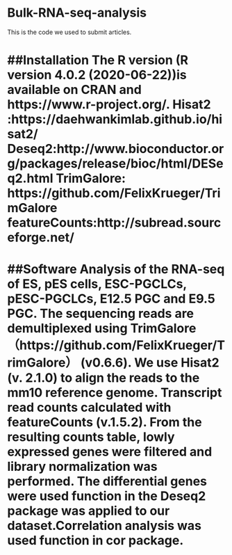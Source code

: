 # Bulk-RNA-seq-analysis
This is the code we used to submit articles.
<h1>##Installation 
  The R version (R version 4.0.2 (2020-06-22))is available on CRAN and https://www.r-project.org/. 
  Hisat2 :https://daehwankimlab.github.io/hisat2/
  Deseq2:http://www.bioconductor.org/packages/release/bioc/html/DESeq2.html
  TrimGalore: https://github.com/FelixKrueger/TrimGalore
  featureCounts:http://subread.sourceforge.net/
<h1>##Software
Analysis of the RNA-seq of ES, pES cells, ESC-PGCLCs, pESC-PGCLCs, E12.5 PGC and E9.5 PGC.
  The sequencing reads are demultiplexed using TrimGalore （https://github.com/FelixKrueger/TrimGalore） (v0.6.6). We use Hisat2 (v. 2.1.0) to align the reads to the mm10 reference genome. Transcript read counts calculated with featureCounts (v.1.5.2). From the resulting counts table, lowly expressed genes were filtered and library normalization was performed. The differential genes were used function in the Deseq2 package was applied to our dataset.Correlation analysis was used function in cor package.
